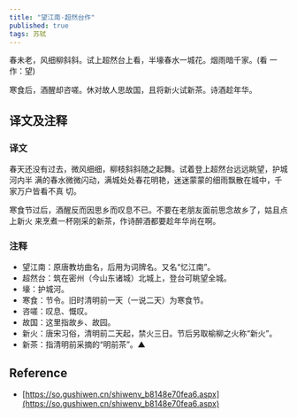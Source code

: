 ```yaml
---
title: "望江南·超然台作"
published: true
tags: 苏轼
---
```


春未老，风细柳斜斜。试上超然台上看，半壕春水一城花。烟雨暗千家。(看 一作：望)

寒食后，酒醒却咨嗟。休对故人思故国，且将新火试新茶。诗酒趁年华。

## 译文及注释

### 译文

春天还没有过去，微风细细，柳枝斜斜随之起舞。试着登上超然台远远眺望，护城河内半
满的春水微微闪动，满城处处春花明艳，迷迷蒙蒙的细雨飘散在城中，千家万户皆看不真
切。

寒食节过后，酒醒反而因思乡而叹息不已。不要在老朋友面前思念故乡了，姑且点上新火
来烹煮一杯刚采的新茶，作诗醉酒都要趁年华尚在啊。

### 注释

- 望江南：原唐教坊曲名，后用为词牌名。又名“忆江南”。
- 超然台：筑在密州（今山东诸城）北城上，登台可眺望全城。
- 壕：护城河。
- 寒食：节令。旧时清明前一天（一说二天）为寒食节。
- 咨嗟：叹息、慨叹。
- 故国：这里指故乡、故园。
- 新火：唐宋习俗，清明前二天起，禁火三日。节后另取榆柳之火称“新火”。
- 新茶：指清明前采摘的“明前茶”。▲

## Reference

- [https://so.gushiwen.cn/shiwenv_b8148e70fea6.aspx](https://so.gushiwen.cn/shiwenv_b8148e70fea6.aspx)